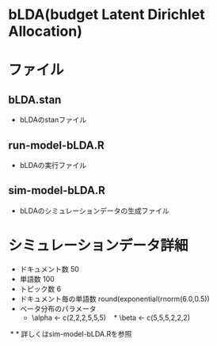 # bLDA(budget Latent Dirichlet Allocation)

# ファイル
## bLDA.stan
  * bLDAのstanファイル
## run-model-bLDA.R	
  * bLDAの実行ファイル
## sim-model-bLDA.R
  * bLDAのシミュレーションデータの生成ファイル
# シミュレーションデータ詳細
  * ドキュメント数 50
  * 単語数 100
  * トピック数 6
  * ドキュメント毎の単語数 round(exponential(rnorm(6.0,0.5))
  * ベータ分布のパラメータ
    * \alpha <- c(2,2,2,5,5,5)
    * \beta <- c(5,5,5,2,2,2)
  
  
  * \* 詳しくはsim-model-bLDA.Rを参照
